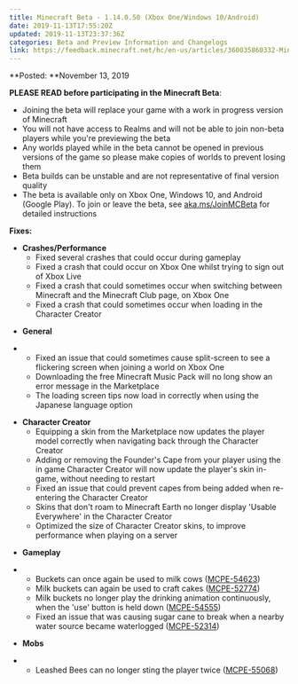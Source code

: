 ```yaml
---
title: Minecraft Beta - 1.14.0.50 (Xbox One/Windows 10/Android)
date: 2019-11-13T17:55:20Z
updated: 2019-11-13T23:37:36Z
categories: Beta and Preview Information and Changelogs
link: https://feedback.minecraft.net/hc/en-us/articles/360035860332-Minecraft-Beta-1-14-0-50-Xbox-One-Windows-10-Android
---
```


**Posted: **November 13, 2019

**PLEASE READ before participating in the Minecraft Beta**:

- Joining the beta will replace your game with a work in progress version of Minecraft
- You will not have access to Realms and will not be able to join non-beta players while you're previewing the beta
- Any worlds played while in the beta cannot be opened in previous versions of the game so please make copies of worlds to prevent losing them
- Beta builds can be unstable and are not representative of final version quality
- The beta is available only on Xbox One, Windows 10, and Android (Google Play). To join or leave the beta, see [aka.ms/JoinMCBeta](https://aka.ms/JoinMCBeta) for detailed instructions 

**Fixes:**

- **Crashes/Performance**
  - Fixed several crashes that could occur during gameplay 
  - Fixed a crash that could occur on Xbox One whilst trying to sign out of Xbox Live 
  - Fixed a crash that could sometimes occur when switching between Minecraft and the Minecraft Club page, on Xbox One 
  - Fixed a crash that could sometimes occur when loading in the Character Creator  

<!-- -->

- **General**

<!-- -->

- - Fixed an issue that could sometimes cause split-screen to see a flickering screen when joining a world on Xbox One 
  - Downloading the free Minecraft Music Pack will no long show an error message in the Marketplace
  - The loading screen tips now load in correctly when using the Japanese language option  

<!-- -->

- **Character Creator**
  - Equipping a skin from the Marketplace now updates the player model correctly when navigating back through the Character Creator 
  - Adding or removing the Founder's Cape from your player using the in game Character Creator will now update the player's skin in-game, without needing to restart
  - Fixed an issue that could prevent capes from being added when re-entering the Character Creator 
  - Skins that don't roam to Minecraft Earth no longer display 'Usable Everywhere' in the Character Creator 
  - Optimized the size of Character Creator skins, to improve performance when playing on a server

<!-- -->

- **Gameplay**

<!-- -->

- - Buckets can once again be used to milk cows ([MCPE-54623](https://bugs.mojang.com/browse/MCPE-54623))
  - Milk buckets can again be used to craft cakes ([MCPE-52774](https://bugs.mojang.com/browse/MCPE-52774))
  - Milk buckets no longer play the drinking animation continuously, when the 'use' button is held down ([MCPE-54555](https://bugs.mojang.com/browse/MCPE-54555))
  - Fixed an issue that was causing sugar cane to break when a nearby water source became waterlogged ([MCPE-52314](https://bugs.mojang.com/browse/MCPE-52314)) 

<!-- -->

- **Mobs**

<!-- -->

- - Leashed Bees can no longer sting the player twice ([MCPE-55068](https://bugs.mojang.com/browse/MCPE-55068))
